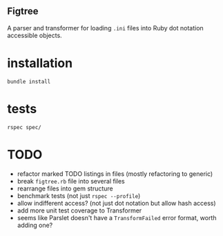 ## Figtree
A parser and transformer for loading `.ini` files into Ruby dot notation accessible objects.

# installation
`bundle install`

# tests
`rspec spec/`

# TODO
- refactor marked TODO listings in files (mostly refactoring to generic)
- break `figtree.rb` file into several files
- rearrange files into gem structure
- benchmark tests (not just `rspec --profile`)
- allow indifferent access? (not just dot notation but allow hash access)
- add more unit test coverage to Transformer
- seems like Parslet doesn't have a `TransformFailed` error format, worth adding one?
